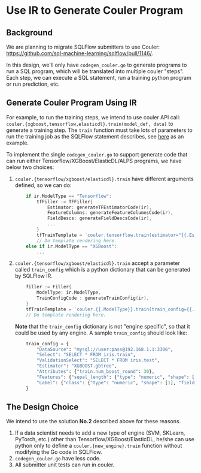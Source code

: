 # Use IR to Generate Couler Program

## Background

We are planning to migrate SQLFlow submitters to use Couler: https://github.com/sql-machine-learning/sqlflow/pull/1146/.

In this design, we'll only have `codegen_couler.go` to generate programs to run a SQL program, which will be translated into multiple couler "steps". Each step, we can execute a SQL statement, run a training python program or run prediction, etc.

## Generate Couler Program Using IR

For example, to run the training steps, we intend to use couler API call: `couler.{xgboost,tensorflow,elasticdl}.train(model_def, data)` to generate a training step. The `train` function must take lots of parameters to run the training job as the SQLFlow statement describes, see [here](https://github.com/sql-machine-learning/sqlflow/blob/develop/python/sqlflow_runtime/tensorflow/train.py#L52) as an example.

To implement the single `codegen_couler.go` to support generate code that can run either Tensorflow/XGBoost/ElasticDL/ALPS programs, we have below two choices:

1. `couler.{tensorflow/xgboost/elasticdl}.train` have different arguments defined, so we can do:

    ```go
        if ir.ModelType == "Tensorflow":
            tfFiller := TFFiller{
                Estimator: generateTFEstimatorCode(ir),
                FeatureColumns: generateFeatureColumnsCode(ir),
                FieldDescs: generateFieldDescsCode(ir),
                ...
            }
            tfTrainTemplate = `couler.tensorflow.train(estimator="{{.Estimator}}", FeatureColumns="""{{.FeatureColumns}}""", FieldDescs={{.FieldDescs}})`
            // Do template rendering here.
        else if ir.ModelType == "XGBoost":
            ...
    ```
2. `couler.{tensorflow/xgboost/elasticdl}.train` accept a parameter called `train_config` which is a python dictionary that can be generated by SQLFlow IR.

    ```go
        filler := Filler{
            ModelType: ir.ModelType,
            TrainConfigCode : generateTrainConfig(ir),
        }
        tfTrainTemplate = `couler.{{.ModelType}}.train(train_config={{.TrainConfigCode}})`
        // Do template rendering here.
    ```
    **Note** that the `train_config` dictionary is not "engine specific", so that it could be used by any engine. A sample `train_config` should look like:

    ```python
        train_config = {
            "DataSource": "mysql://user:pass@192.168.1.1:3306",
            "Select": "SELECT * FROM iris.train",
            "ValidationSelect": "SELECT * FROM iris.test",
            "Estimator": "XGBOOST.gbtree",
            "Attributes": {"train.num_boost_round": 30},
            "Features": {"sepal_length": {"type": "numeric", "shape": [1], "field_meta":{"name":"sepal_length", "dtype": "float32", "delimiter": "", "is_sparse": False}}...},
            "Label": {"class": {"type": "numeric", "shape": [1], "field_meta": ...}}
        }
    ```

## The Design Choice

We intend to use the solution **No.2** described above for these reasons.

1. If a data scientist needs to add a new type of engine (SVM, SKLearn, PyTorch, etc.) other than Tensorflow/XGBoost/ElasticDL, he/she can use python only to define a `couler.{new_engine}.train` function without modifying the Go code in SQLFlow.
1. `codegen_couler.go` have less code.
1. All submitter unit tests can run in couler.

